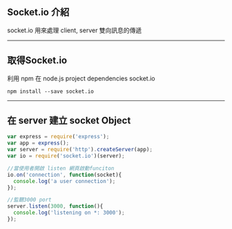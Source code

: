 ## Socket.io 介紹
socket.io 用來處理 client, server 雙向訊息的傳遞

***
## 取得Socket.io
利用 npm 在 node.js project dependencies socket.io
```
npm install --save socket.io
```

***
## 在 server 建立 socket Object
```javascript
var express = require('express');
var app = express();
var server = require('http').createServer(app);
var io = require('socket.io')(server);

//當使用者開啟 listen 網頁啟動funciton
io.on('connection', function(socket){
  console.log('a user connection');
});

//監聽3000 port
server.listen(3000, function(){
  console.log('listening on *: 3000');
});
```
